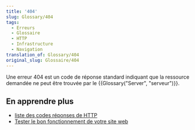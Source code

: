 ```yaml
---
title: '404'
slug: Glossary/404
tags:
  - Erreurs
  - Glossaire
  - HTTP
  - Infrastructure
  - Navigation
translation_of: Glossary/404
original_slug: Glossaire/404
---
```

Une erreur 404 est un code de réponse standard indiquant que la ressource demandée ne peut être trouvée par le {{Glossary("Server", "serveur")}}.

## En apprendre plus

- [liste des codes réponses de HTTP](/fr/docs/Web/HTTP/Status)
- [Tester le bon fonctionnement de votre site web](/fr/Apprendre/Tester_le_bon_fonctionnement_de_votre_site_web)

